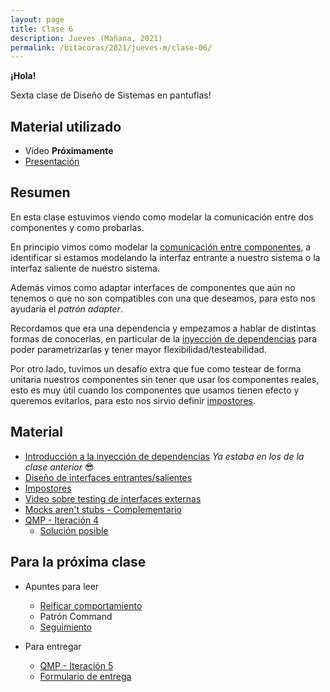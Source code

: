 ```yaml
---
layout: page
title: Clase 6
description: Jueves (Mañana, 2021)
permalink: /bitacoras/2021/jueves-m/clase-06/
---
```



**¡Hola!**

Sexta clase de Diseño de Sistemas en pantuflas!

## Material utilizado

- Video __Próximamente__
- [Presentación](https://docs.google.com/presentation/d/1cYIp_Krk_NworDgBCldxMl2k7zWwaidg550OxRbF0IU/edit?usp=sharing)

## Resumen

En esta clase estuvimos viendo como modelar la comunicación entre dos componentes y como probarlas.

En principio vimos como modelar la [comunicación entre componentes](https://docs.google.com/document/d/1LurA-bCEHhCsIPFiFg1rqfIdfe5SdS4wBePfG45nDqg), a identificar si estamos modelando la interfaz entrante a nuestro sistema o la interfaz saliente de nuestro sistema.

Además vimos como adaptar interfaces de componentes que aún no tenemos o que no son compatibles con una que deseamos, para esto nos ayudaría el *patrón adapter*.

Recordamos que era una dependencia y empezamos a hablar de distintas formas de conocerlas, en particular de la [inyección de dependencias](https://docs.google.com/document/d/1GsW-hVF0XR76KunDILqkltyE1KIBvj3ldCCkyStjne0/edit) para poder parametrizarlas y tener mayor flexibilidad/testeabilidad.

Por otro lado, tuvimos un desafío extra que fue como testear de forma unitaria nuestros componentes sin tener que usar los componentes reales, esto es muy útil cuando los componentes que usamos tienen efecto y queremos evitarlos, para esto nos sirvio definir [impostores](https://docs.google.com/document/d/11mVR-4wEZhlQMDEqrfQeYLypEsrSqXv98dr78SA0Oq4/edit#heading=h.5bqwe0zgcgud).


## Material

- [Introducción a la inyección de dependencias](https://docs.google.com/document/d/1GsW-hVF0XR76KunDILqkltyE1KIBvj3ldCCkyStjne0/edit?usp=sharing) *Ya estaba en los de la clase anterior* 😎
- [Diseño de interfaces entrantes/salientes](https://docs.google.com/document/d/1LurA-bCEHhCsIPFiFg1rqfIdfe5SdS4wBePfG45nDqg)
- [Impostores](https://docs.google.com/document/d/11mVR-4wEZhlQMDEqrfQeYLypEsrSqXv98dr78SA0Oq4/edit#heading=h.5bqwe0zgcgud)
- [Video sobre testing de interfaces externas](https://www.youtube.com/watch?v=-p7_NUDLRB0&index=1&list=PLTpxfh7PF3OpJSMNNPaYxLJii3Xm7PPA_)
- [Mocks aren't stubs - Complementario](https://martinfowler.com/articles/mocksArentStubs.html)
- [QMP - Iteración 4](https://docs.google.com/document/d/1sy9S9EeIQr8fhatKnfTCgOfjVniJDu2viI-Av0gn0xY/edit)
  - [Solución posible](https://docs.google.com/document/d/1XNUtnvQl1oJhDWlevzxwkynZJMQ2upDmrXFC_6xEo3A/edit)

## Para la próxima clase

- Apuntes para leer
  - [Reificar comportamiento](https://docs.google.com/document/d/14n6SNTbCt1wJzhNiIFNSoAq0tJdYjRrOQCi5ar_FQ1c/edit#heading=h.6ab0fffv8tld)
  - Patrón Command
  - [Seguimiento](https://docs.google.com/forms/d/e/1FAIpQLScmtZsHh0tkHL7yvcsENaqhhmQwroqQ4_7LMLRdGERdluhaMQ/viewform)

- Para entregar
  - [QMP - Iteración 5](https://docs.google.com/document/d/1wS622pMwZrDK9ilL_hEt5bBE04vKUKZILx8cIQ-aQzU/edit)
  - [Formulario de entrega](https://docs.google.com/forms/d/e/1FAIpQLSen55-rmydFL7HQuEEQWthTqQtgjR5nj6MdmRtdM159P4nu3g/viewform)
